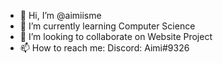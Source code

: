 - 👋 Hi, I’m @aimiisme
- 🌱 I’m currently learning Computer Science
- 💞️ I’m looking to collaborate on Website Project
- 📫 How to reach me:
Discord: Aimi#9326

<!---
aimiisme/aimiisme is a ✨ special ✨ repository because its `README.md` (this file) appears on your GitHub profile.
You can click the Preview link to take a look at your changes.
--->
